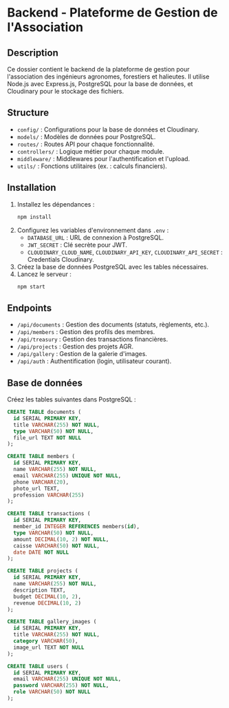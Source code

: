 # Backend - Plateforme de Gestion de l'Association

## Description
Ce dossier contient le backend de la plateforme de gestion pour l'association des ingénieurs agronomes, forestiers et halieutes. Il utilise Node.js avec Express.js, PostgreSQL pour la base de données, et Cloudinary pour le stockage des fichiers.

## Structure
- `config/` : Configurations pour la base de données et Cloudinary.
- `models/` : Modèles de données pour PostgreSQL.
- `routes/` : Routes API pour chaque fonctionnalité.
- `controllers/` : Logique métier pour chaque module.
- `middleware/` : Middlewares pour l'authentification et l'upload.
- `utils/` : Fonctions utilitaires (ex. : calculs financiers).

## Installation
1. Installez les dépendances :
   ```bash
   npm install
   ```
2. Configurez les variables d'environnement dans `.env` :
   - `DATABASE_URL` : URL de connexion à PostgreSQL.
   - `JWT_SECRET` : Clé secrète pour JWT.
   - `CLOUDINARY_CLOUD_NAME`, `CLOUDINARY_API_KEY`, `CLOUDINARY_API_SECRET` : Credentials Cloudinary.
3. Créez la base de données PostgreSQL avec les tables nécessaires.
4. Lancez le serveur :
   ```bash
   npm start
   ```

## Endpoints
- `/api/documents` : Gestion des documents (statuts, règlements, etc.).
- `/api/members` : Gestion des profils des membres.
- `/api/treasury` : Gestion des transactions financières.
- `/api/projects` : Gestion des projets AGR.
- `/api/gallery` : Gestion de la galerie d'images.
- `/api/auth` : Authentification (login, utilisateur courant).

## Base de données
Créez les tables suivantes dans PostgreSQL :
```sql
CREATE TABLE documents (
  id SERIAL PRIMARY KEY,
  title VARCHAR(255) NOT NULL,
  type VARCHAR(50) NOT NULL,
  file_url TEXT NOT NULL
);

CREATE TABLE members (
  id SERIAL PRIMARY KEY,
  name VARCHAR(255) NOT NULL,
  email VARCHAR(255) UNIQUE NOT NULL,
  phone VARCHAR(20),
  photo_url TEXT,
  profession VARCHAR(255)
);

CREATE TABLE transactions (
  id SERIAL PRIMARY KEY,
  member_id INTEGER REFERENCES members(id),
  type VARCHAR(50) NOT NULL,
  amount DECIMAL(10, 2) NOT NULL,
  caisse VARCHAR(50) NOT NULL,
  date DATE NOT NULL
);

CREATE TABLE projects (
  id SERIAL PRIMARY KEY,
  name VARCHAR(255) NOT NULL,
  description TEXT,
  budget DECIMAL(10, 2),
  revenue DECIMAL(10, 2)
);

CREATE TABLE gallery_images (
  id SERIAL PRIMARY KEY,
  title VARCHAR(255) NOT NULL,
  category VARCHAR(50),
  image_url TEXT NOT NULL
);

CREATE TABLE users (
  id SERIAL PRIMARY KEY,
  email VARCHAR(255) UNIQUE NOT NULL,
  password VARCHAR(255) NOT NULL,
  role VARCHAR(50) NOT NULL
);
```